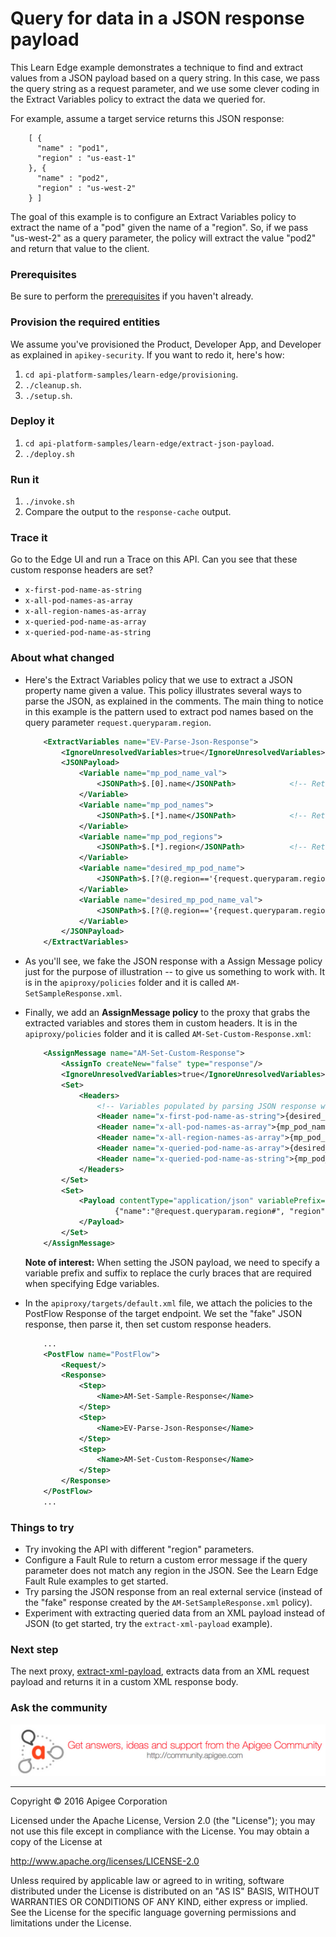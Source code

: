# Query for data in a JSON response payload

This Learn Edge example demonstrates a technique to find and extract values from a JSON payload based on a query string. In this case, we pass the query string as a request parameter, and we use some clever coding in the Extract Variables policy to extract the data we queried for. 

For example, assume a target service returns this JSON response:

```
    [ {
      "name" : "pod1",
      "region" : "us-east-1"
    }, {
      "name" : "pod2",
      "region" : "us-west-2"
    } ]
```

The goal of this example is to configure an Extract Variables policy to extract the name of a "pod" given the name of a "region". So, if we pass "us-west-2" as a query parameter, the policy will extract the value "pod2" and return that value to the client. 

### Prerequisites

Be sure to perform the [prerequisites](https://github.com/apigee/api-platform-samples/tree/master/learn-edge#prerequisites) if you haven't already. 

### Provision the required entities

We assume you've provisioned the Product, Developer App, and Developer as explained in `apikey-security`. If you want to redo it, here's how:

1. `cd api-platform-samples/learn-edge/provisioning`.
2. `./cleanup.sh`.
3. `./setup.sh`.

### Deploy it

1. `cd api-platform-samples/learn-edge/extract-json-payload`.
2. `./deploy.sh`

### Run it

1. `./invoke.sh`
4. Compare the output to the `response-cache` output. 

### Trace it

Go to the Edge UI and run a Trace on this API. Can you see that these custom response headers are set?

* `x-first-pod-name-as-string`
* `x-all-pod-names-as-array`
* `x-all-region-names-as-array`
* `x-queried-pod-name-as-array`
* `x-queried-pod-name-as-string`


### About what changed

* Here's the Extract Variables policy that we use to extract a JSON property name given a value. This policy illustrates several ways to parse the JSON, as explained in the comments. The main thing to notice in this example is the pattern used to extract pod names based on the query parameter `request.queryparam.region`.

    ```xml
        <ExtractVariables name="EV-Parse-Json-Response">
            <IgnoreUnresolvedVariables>true</IgnoreUnresolvedVariables>
            <JSONPayload>
                <Variable name="mp_pod_name_val">
                    <JSONPath>$.[0].name</JSONPath>            <!-- Returns first value pod1 -->
                </Variable>
                <Variable name="mp_pod_names">
                    <JSONPath>$.[*].name</JSONPath>            <!-- Returns array ["pod1","pod2"] -->
                </Variable>
                <Variable name="mp_pod_regions">
                    <JSONPath>$.[*].region</JSONPath>          <!-- Returns array ["us-east-1","us-west-2"] -->
                </Variable>
                <Variable name="desired_mp_pod_name">
                    <JSONPath>$.[?(@.region=='{request.queryparam.region}')].name</JSONPath>             <!-- Returns specific value as array ["pod1"] -->
                </Variable>
                <Variable name="desired_mp_pod_name_val">
                    <JSONPath>$.[?(@.region=='{request.queryparam.region}')].name[0]</JSONPath>             <!-- Returns specific value as string pod1 -->
                </Variable>
            </JSONPayload>
        </ExtractVariables>
    ```



* As you'll see, we fake the JSON response with a Assign Message policy just for the purpose of illustration -- to give us something to work with. It is in the `apiproxy/policies` folder and it is called `AM-SetSampleResponse.xml`. 

* Finally, we add an **AssignMessage policy** to the proxy that grabs the extracted variables and stores them in custom headers. It is in the `apiproxy/policies` folder and it is called `AM-Set-Custom-Response.xml`:

    ```xml
        <AssignMessage name="AM-Set-Custom-Response">
            <AssignTo createNew="false" type="response"/>
            <IgnoreUnresolvedVariables>true</IgnoreUnresolvedVariables>
            <Set>
                <Headers>
                    <!-- Variables populated by parsing JSON response with an ExtractVariables policy -->       
                    <Header name="x-first-pod-name-as-string">{desired_mp_pod_name_val}</Header>
                    <Header name="x-all-pod-names-as-array">{mp_pod_names}</Header>
                    <Header name="x-all-region-names-as-array">{mp_pod_regions}</Header>
                    <Header name="x-queried-pod-name-as-array">{desired_mp_pod_name}</Header>
                    <Header name="x-queried-pod-name-as-string">{mp_pod_name_val}</Header>            
                </Headers>
            </Set>
            <Set>
                <Payload contentType="application/json" variablePrefix="@" variableSuffix="#">
                        {"name":"@request.queryparam.region#", "region":"@desired_mp_pod_name_val#"}
                </Payload>
            </Set>
        </AssignMessage>
    ```

    **Note of interest:** When setting the JSON payload, we need to specify a variable prefix and suffix to replace the curly braces that are required when specifying Edge variables. 

* In the `apiproxy/targets/default.xml` file, we attach the policies to the PostFlow Response of the target endpoint. We set the "fake" JSON response, then parse it, then set custom response headers. 

    ```xml
        ...
        <PostFlow name="PostFlow">
            <Request/>
            <Response>
                <Step>
                    <Name>AM-Set-Sample-Response</Name>
                </Step>
                <Step>
                    <Name>EV-Parse-Json-Response</Name>
                </Step>   
                <Step>
                    <Name>AM-Set-Custom-Response</Name>
                </Step>       
            </Response>
        </PostFlow>
        ...
    ```


### Things to try

* Try invoking the API with different "region" parameters.
* Configure a Fault Rule to return a custom error message if the query parameter does not match any region in the JSON. See the Learn Edge Fault Rule examples to get started. 
* Try parsing the JSON response from an real external service (instead of the "fake" response created by the `AM-SetSampleResponse.xml` policy). 
* Experiment with extracting queried data from an XML payload instead of JSON (to get started, try the `extract-xml-payload` example).

### Next step

The next proxy, [extract-xml-payload](../extract-xml-payload/README.md), extracts data from an XML request payload and returns it in a custom XML response body. 


### Ask the community

[![alt text](../../images/apigee-community.png "Apigee Community is a great place to ask questions and find answers about developing API proxies. ")](https://community.apigee.com?via=github)

---

Copyright © 2016 Apigee Corporation

Licensed under the Apache License, Version 2.0 (the "License"); you may not use
this file except in compliance with the License. You may obtain a copy
of the License at

http://www.apache.org/licenses/LICENSE-2.0

Unless required by applicable law or agreed to in writing, software
distributed under the License is distributed on an "AS IS" BASIS,
WITHOUT WARRANTIES OR CONDITIONS OF ANY KIND, either express or implied.
See the License for the specific language governing permissions and
limitations under the License.
